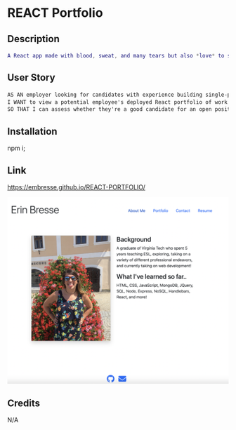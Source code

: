 # REACT Portfolio

## Description

```m
A React app made with blood, sweat, and many tears but also *love* to showcase a new and improved portfolio with some of the latest technologies. The user is able to navigate to different pages such as an About Me page as well as a Portfolio page to view some of my latest assignments.
```

## User Story

```md
AS AN employer looking for candidates with experience building single-page applications
I WANT to view a potential employee's deployed React portfolio of work samples
SO THAT I can assess whether they're a good candidate for an open position
```

## Installation

npm i;

## Link

 https://embresse.github.io/REACT-PORTFOLIO/

![screenshot.](./assets/Screen%20Shot%202023-04-17%20at%204.06.06%20PM.png)

## Credits

N/A
